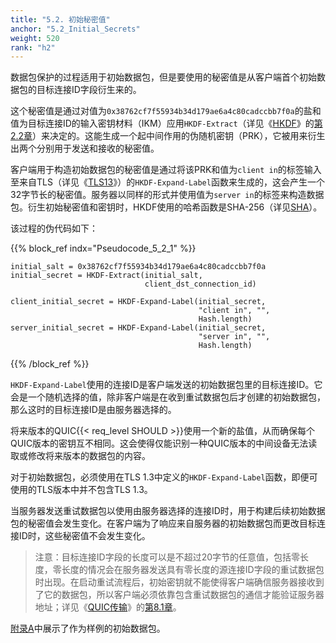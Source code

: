 ```yaml
---
title: "5.2. 初始秘密值"
anchor: "5.2_Initial_Secrets"
weight: 520
rank: "h2"
---
```


数据包保护的过程适用于初始数据包，但是要使用的秘密值是从客户端首个初始数据包的目标连接ID字段衍生来的。

这个秘密值是通过对值为`0x38762cf7f55934b34d179ae6a4c80cadccbb7f0a`的盐和值为目标连接ID的输入密钥材料（IKM）应用`HKDF-Extract`（详见《[HKDF]()》的[第2.2章]()）来决定的。这能生成一个起中间作用的伪随机密钥（PRK），它被用来衍生出两个分别用于发送和接收的秘密值。

客户端用于构造初始数据包的秘密值是通过将该PRK和值为`client in`的标签输入至来自TLS（详见《[TLS13]()》）的`HKDF-Expand-Label`函数来生成的，这会产生一个32字节长的秘密值。服务器以同样的形式并使用值为`server in`的标签来构造数据包。衍生初始秘密值和密钥时，HKDF使用的哈希函数是SHA-256（详见[SHA]()）。

该过程的伪代码如下：

{{% block_ref
indx="Pseudocode_5_2_1" %}}

```
initial_salt = 0x38762cf7f55934b34d179ae6a4c80cadccbb7f0a
initial_secret = HKDF-Extract(initial_salt,
                              client_dst_connection_id)

client_initial_secret = HKDF-Expand-Label(initial_secret,
                                          "client in", "",
                                          Hash.length)
server_initial_secret = HKDF-Expand-Label(initial_secret,
                                          "server in", "",
                                          Hash.length)
```

{{% /block_ref %}}

`HKDF-Expand-Label`使用的连接ID是客户端发送的初始数据包里的目标连接ID。它会是一个随机选择的值，除非客户端是在收到重试数据包后才创建的初始数据包，那么这时的目标连接ID是由服务器选择的。

将来版本的QUIC{{< req_level SHOULD >}}使用一个新的盐值，从而确保每个QUIC版本的密钥互不相同。这会使得仅能识别一种QUIC版本的中间设备无法读取或修改将来版本的数据包的内容。

对于初始数据包，必须使用在TLS 1.3中定义的`HKDF-Expand-Label`函数，即便可使用的TLS版本中并不包含TLS 1.3。

当服务器发送重试数据包以使用由服务器选择的连接ID时，用于构建后续初始数据包的秘密值会发生变化。在客户端为了响应来自服务器的初始数据包而更改目标连接ID时，这些秘密值不会发生变化。

> 注意：目标连接ID字段的长度可以是不超过20字节的任意值，包括零长度，零长度的情况会在服务器发送具有零长度的源连接ID字段的重试数据包时出现。在启动重试流程后，初始密钥就不能使得客户端确信服务器接收到了它的数据包，所以客户端必须依靠包含重试数据包的通信才能验证服务器地址；详见《[QUIC传输]()》的[第8.1章]()。

[附录A]()中展示了作为样例的初始数据包。
